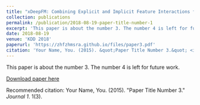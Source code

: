 ```yaml
---
title: "xDeepFM: Combining Explicit and Implicit Feature Interactions for Recommender Systems"
collection: publications
permalink: /publication/2018-08-19-paper-title-number-1
excerpt: 'This paper is about the number 3. The number 4 is left for future work.'
date: 2018-08-19
venue: 'KDD 2018'
paperurl: 'https://zhfzhmsra.github.io/files/paper3.pdf'
citation: 'Your Name, You. (2015). &quot;Paper Title Number 3.&quot; <i>Journal 1</i>. 1(3).'
---
```

This paper is about the number 3. The number 4 is left for future work.

[Download paper here](http://academicpages.github.io/files/paper3.pdf)

Recommended citation: Your Name, You. (2015). "Paper Title Number 3." <i>Journal 1</i>. 1(3).